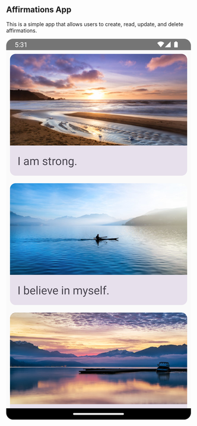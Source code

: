 ## Affirmations App

This is a simple app that allows users to create, read, update, and delete affirmations.

![Affirmations App](assets/affirmation_view.png)
